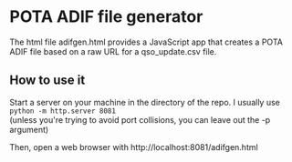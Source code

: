 # POTA ADIF file generator
The html file adifgen.html provides a JavaScript app that creates a POTA ADIF file based on a raw URL for a qso_update.csv file. 

## How to use it
Start a server on your machine in the directory of the repo. I usually use  
`python -m http.server 8081 `  
(unless you're trying to avoid port collisions, you can leave out the -p argument)  

Then, open a web browser with http://localhost:8081/adifgen.html  

